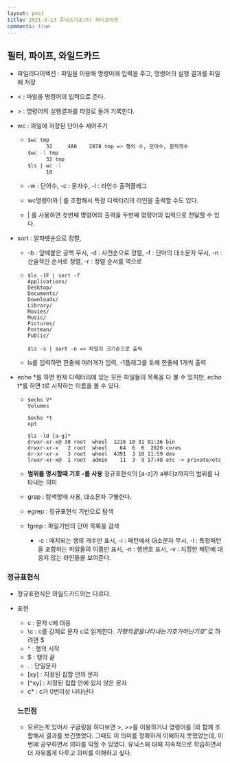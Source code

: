 ```yaml
---
layout: post
title: 2021-3-13 유닉스기초(5) 파이프라인
comments: true
---
```



## 필터, 파이프, 와일드카드

- 파일리다이렉션 : 파일을 이용해 명령어에 입력을 주고, 명령어의 실행 결과를 파일에 저장

- < : 파일을 명령어의 입력으로 준다.

- \> : 명령어의 실행결과를 파일로 돌려 기록한다.

- wc : 파일에 저장된 단어수 세어주기

  - ```sh
    $wc tmp
          32     480    2878 tmp => 행의 수, 단어수, 문자갯수
    $wc -l tmp
          32 tmp
    $ls | wc -l
          10
    ```

  - -w : 단어수, -c : 문자수, -l : 라인수 출력플래그

  - wc명령어와 | 를 조합해서 특정 디렉터리의 라인을 출력할 수도 있다.

  - | 를 사용하면 첫번째 명령어의 출력을 두번째 명령어의 입력으로 전달할 수 있다.

- sort : 알파벳순으로 정렬,

  - -b : 앞에붙은 공백 무시, -d : 사전순으로 정렬, -f : 단어의 대소문자 무시, -n : 산술적인 순서로 정렬, -r : 정렬 순서를 역으로

  - ```shell
    $ls -1F | sort -f
    Applications/
    Desktop/
    Documents/
    Downloads/
    Library/
    Movies/
    Music/
    Pictures/
    Postman/
    Public/

    $ls -s | sort -n => 파일의 크기순으로 출력
    ```

  - ls를 입력하면 한줄에 여러개가 입력, -1플래그를 토해 한줄에 1개씩 출력

- echo *를 하면 현재 디렉터리에 있는 모든 파일들의 목록을 다 볼 수 있지만, echo t\*를 하면 t로 시작하는 이름을 볼 수 있다.

  - ```shell
    $echo V*
    Volumes

    $echo *t
    opt

    $ls -ld [a-g]*
    drwxr-xr-x@ 38 root  wheel  1216 10 31 01:36 bin
    drwxr-xr-x   2 root  wheel    64  6  6  2020 cores
    dr-xr-xr-x   3 root  wheel  4391  3 10 11:59 dev
    lrwxr-xr-x@  1 root  admin    11  3  9 17:48 etc -> private/etc
    ```

  - **범위를 명시할때 기호 -를 사용** 정규표현식의 [a-z]가 a부터z까지의 범위를 나타내는 의미

  - grap : 탐색할때 사용, 대소문자 구별한다.

  - egrep : 정규표현식 기반으로 탐색

  - fgrep : 파일기반의 단어 목록을 검색

    - -c : 매치되는 행의 개수만 표시, -i : 패턴에서 대소문자 무시, -l : 특정패턴을 포함하는 파일들의 이름만 표시, -n : 행번호 표시, -v : 지정한 패턴에 대응지 않는 라인들을 보여준다.

### 정규표현식

- 정규표현식은 와일드카드와는 다르다.
- 표현
  - c : 문자 c에 대응
  - \c : c를 강제로 문자 c로 읽게한다. $가 행의 끝을 나타내는 기호가 아닌 기호 '$'로 하려면 \$
  - ^ : 행의 시작
  - $ : 행의 끝
  - . : 단일문자
  - [xy] : 지정된 집합 안의 문자
  - [^xy] : 지정된 집합 안에 있지 않은 문자
  - c* : c가 0번이상 나타난다

  ### 느낀점
  - 모르는게 있어서 구글링을 하다보면 >, >>를 이용하거나 명령어를 |와 함께 조합해서 결과를 보긴했었다. 그때도 이 의미를 정확하게 이해하지 못했었는데, 이번에 공부하면서 의미를 익힐 수 있었다. 유닉스에 대해 지속적으로 학습하면서 더 자유롭게 다루고 의미를 이해하고 싶다.
